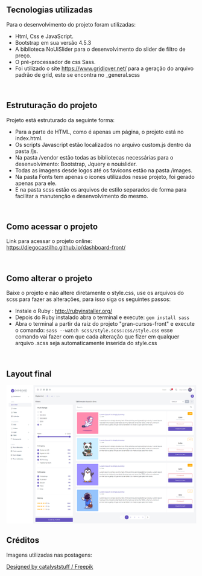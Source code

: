 ## Tecnologias utilizadas
<p>Para o desenvolvimento do projeto foram utilizadas:</p>
<ul>
<li>Html, Css e JavaScript.</li>
<li>Bootstrap em sua versão 4.5.3</li>
<li>A biblioteca NoUiSlider para o desenvolvimento do slider de filtro de preço.</li>
<li>O pré-processador de css Sass.</li>
<li>Foi utilizado o site <a target="_blank" href="https://www.gridlover.net/">https://www.gridlover.net/</a> para
a geração do arquivo padrão de grid, este se encontra no _general.scss</li>
</ul>

<br>

## Estruturação do projeto
<p>Projeto está estruturado da seguinte forma:</p>
<ul>
<li>Para a parte de HTML, como é apenas um página, o projeto está no index.html.</li>
<li>Os scripts Javascript estão localizados no arquivo custom.js dentro da pasta /js. </li>
<li>Na pasta /vendor estão todas as bibliotecas necessárias para o desenvolvimento: Bootstrap, Jquery e nouislider.</li>
<li>Todas as imagens desde logos até os favicons estão na pasta /images.</li>
<li>Na pasta Fonts tem apenas o icones utilizados nesse projeto, foi gerado apenas para ele.</li>
<li>E na pasta scss estão os arquivos de estilo separados de forma para facilitar a manutenção e desenvolvimento do mesmo.</li>
</ul>

<br>

## Como acessar o projeto
<p>Link para acessar o projeto online: <a target="_blank" href="https://diegocastilho.github.io/dashboard-front/">https://diegocastilho.github.io/dashboard-front/</a> </p>

<br>

## Como alterar o projeto
<p>Baixe o projeto e não altere diretamente o style.css, use os arquivos do scss para fazer as alterações, para isso 
siga os seguintes passos:</p>

<ul>
<li>Instale o Ruby : <a target="_blank" href="http://rubyinstaller.org/">http://rubyinstaller.org/</a></li>
<li>Depois do Ruby instalado abra o terminal e execute: <code>gem install sass</code></li>
<li>Abra o terminal a partir da raiz do projeto "gran-cursos-front" e execute o comando: <code>sass --watch scss/style.scss:css/style.css</code>
esse comando vai fazer com que cada alteração que fizer em qualquer arquivo .scss seja automaticamente inserida do style.css</li>
</ul>

<br>

## Layout final


![Alt text](layout.jpg?raw=true "Layout")


## Créditos

<p>Imagens utilizadas nas postagens:</p>
<a href="http://www.freepik.com">Designed by catalyststuff / Freepik</a>